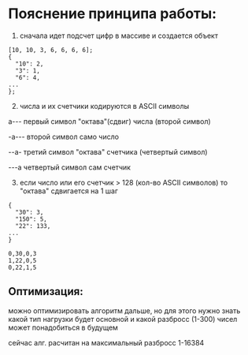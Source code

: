 # Пояснение принципа работы:

1. сначала идет подсчет цифр в массиве и создается объект
```
[10, 10, 3, 6, 6, 6, 6];
{
  "10": 2,
  "3": 1,
  "6": 4,
...
};
```

2. числа и их счетчики кодируются в ASCII символы

a--- первый символ "октава"(сдвиг) числа (второй символ)

-a--- второй символ само число

--a- третий символ "октава" счетчика (четвертый символ)

---a четвертый символ сам счетчик

3. если число или его счетчик > 128 (кол-во ASCII символов) то "октава" сдвигается на 1 шаг
```
{
  "30": 3,
  "150": 5,
  "22": 133,
...
}

0,30,0,3
1,22,0,5
0,22,1,5
```


## Оптимизация:
можно оптимизировать алгоритм дальше, но для этого нужно знать какой тип нагрузки будет основной и какой разбросс (1-300) чисел может понадобиться в будущем

сейчас алг. расчитан на максимальный разбросс 1-16384
